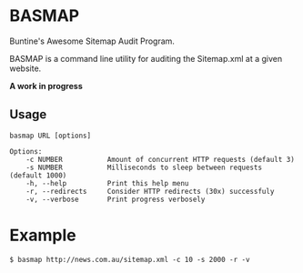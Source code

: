 # BASMAP
Buntine's Awesome Sitemap Audit Program.

BASMAP is a command line utility for auditing the Sitemap.xml at a given website.

**A work in progress**

## Usage

```
basmap URL [options]

Options:
    -c NUMBER           Amount of concurrent HTTP requests (default 3)
    -s NUMBER           Milliseconds to sleep between requests (default 1000)
    -h, --help          Print this help menu
    -r, --redirects     Consider HTTP redirects (30x) successfuly
    -v, --verbose       Print progress verbosely
```

# Example

```
$ basmap http://news.com.au/sitemap.xml -c 10 -s 2000 -r -v
```
